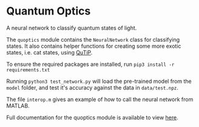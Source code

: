# Quantum Optics   

A neural network to classify quantum states of light.

The `quoptics` module contains the `NeuralNetwork` class for classifying states.
It also contains helper functions for creating some more exotic
states, i.e. cat states, using [QuTiP](http://qutip.org). 

To ensure the required packages are installed, run
`pip3 install -r requirements.txt`   

Running `python3 test_network.py` will load the pre-trained model from the
`model` folder, and test it's accuracy against the data in `data/test.npz`.

The file `interop.m` gives an example of how to call the neural network
from MATLAB.

Full documentation for the quoptics module is available to view
[here](https://lewis-od.github.io/Quantum-Optics/).
